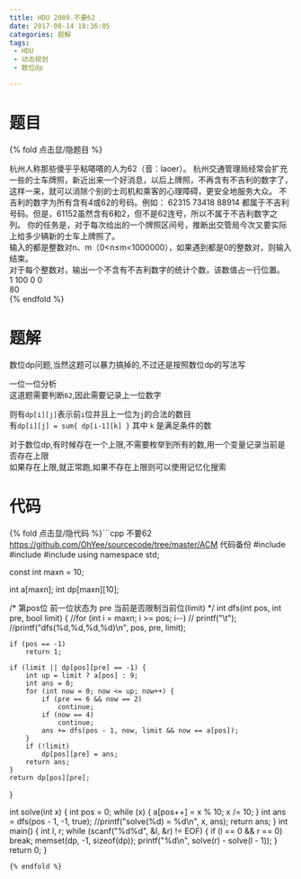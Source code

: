 ```yaml
---
title: HDU 2089.不要62
date: 2017-08-14 18:36:05
categories: 题解
tags:
 - HDU
 - 动态规划
 - 数位dp

---
```


# 题目

{% fold 点击显/隐题目 %}
<div class="oj"><div class="part" title="Description">
杭州人称那些傻乎乎粘嗒嗒的人为62（音：laoer）。 
杭州交通管理局经常会扩充一些的士车牌照，新近出来一个好消息，以后上牌照，不再含有不吉利的数字了，这样一来，就可以消除个别的士司机和乘客的心理障碍，更安全地服务大众。 
不吉利的数字为所有含有4或62的号码。例如： 
62315 73418 88914 
都属于不吉利号码。但是，61152虽然含有6和2，但不是62连号，所以不属于不吉利数字之列。 
你的任务是，对于每次给出的一个牌照区间号，推断出交管局今次又要实际上给多少辆新的士车上牌照了。

</div><div class="part" title="Input">
输入的都是整数对n、m（0&lt;n≤m&lt;1000000），如果遇到都是0的整数对，则输入结束。

</div><div class="part" title="Output">
对于每个整数对，输出一个不含有不吉利数字的统计个数，该数值占一行位置。

</div><div class="samp"><div class="clear"></div><div class="input part" title="Sample Input">
1 100
0 0

</div><div class="output part" title="Sample Output">
80

</div><div class="clear"></div></div></div>
{% endfold %}

<!--more-->
# 题解

数位dp问题,当然这题可以暴力搞掉的,不过还是按照数位dp的写法写  

一位一位分析  
这道题需要判断`62`,因此需要记录上一位数字  

则有`dp[i][j]`表示前`i`位并且上一位为`j`的合法的数目  
有`dp[i][j] = sum{ dp[i-1][k] }` 其中 `k` 是满足条件的数  

对于数位dp,有时候存在一个上限,不需要枚举到所有的数,用一个变量记录当前是否存在上限  
如果存在上限,就正常跑,如果不存在上限则可以使用记忆化搜索  

# 代码
{% fold 点击显/隐代码 %}```cpp 不要62 https://github.com/OhYee/sourcecode/tree/master/ACM 代码备份
#include <cstdio>
#include <cstring>
#include <string>
using namespace std;

const int maxn = 10;

int a[maxn];
int dp[maxn][10];

/* 第pos位 前一位状态为 pre 当前是否限制当前位(limit) */
int dfs(int pos, int pre, bool limit) {
    //for (int i = maxn; i >= pos; i--)
    //    printf("\t");
    //printf("dfs(%d,%d,%d,%d)\n", pos, pre, limit);

    if (pos == -1)
        return 1;

    if (limit || dp[pos][pre] == -1) {
        int up = limit ? a[pos] : 9;
        int ans = 0;
        for (int now = 0; now <= up; now++) {
            if (pre == 6 && now == 2)
                continue;
            if (now == 4)
                continue;
            ans += dfs(pos - 1, now, limit && now == a[pos]);
        }
        if (!limit)
            dp[pos][pre] = ans;
        return ans;
    }
    return dp[pos][pre];
}

int solve(int x) {
    int pos = 0;
    while (x) {
        a[pos++] = x % 10;
        x /= 10;
    }
    int ans = dfs(pos - 1, -1, true);
    //printf("solve(%d) = %d\n", x, ans);
    return ans;
}
int main() {
    int l, r;
    while (scanf("%d%d", &l, &r) != EOF) {
        if (l == 0 && r == 0)
            break;
        memset(dp, -1, sizeof(dp));
        printf("%d\n", solve(r) - solve(l - 1));
    }
    return 0;
}
```
{% endfold %}